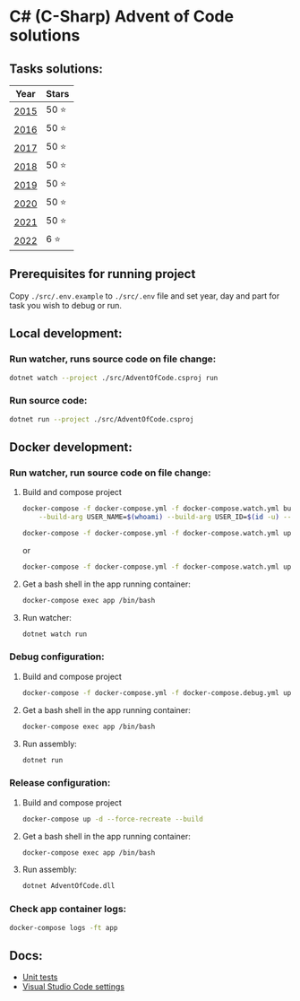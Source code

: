 # C# (C-Sharp) Advent of Code solutions

## Tasks solutions:
| Year                                                                                  | Stars     |
| ------------------------------------------------------------------------------------- | --------- |
| [2015](https://github.com/paljinov/c-sharp-advent-of-code/tree/master/src/Tasks/2015) | 50 :star: |
| [2016](https://github.com/paljinov/c-sharp-advent-of-code/tree/master/src/Tasks/2016) | 50 :star: |
| [2017](https://github.com/paljinov/c-sharp-advent-of-code/tree/master/src/Tasks/2017) | 50 :star: |
| [2018](https://github.com/paljinov/c-sharp-advent-of-code/tree/master/src/Tasks/2018) | 50 :star: |
| [2019](https://github.com/paljinov/c-sharp-advent-of-code/tree/master/src/Tasks/2019) | 50 :star: |
| [2020](https://github.com/paljinov/c-sharp-advent-of-code/tree/master/src/Tasks/2020) | 50 :star: |
| [2021](https://github.com/paljinov/c-sharp-advent-of-code/tree/master/src/Tasks/2021) | 50 :star: |
| [2022](https://github.com/paljinov/c-sharp-advent-of-code/tree/master/src/Tasks/2022) | 6 :star: |

## Prerequisites for running project
Copy `./src/.env.example` to `./src/.env` file and set year, day and part for task you wish to debug or run.

## Local development:

### Run watcher, runs source code on file change:
```sh
dotnet watch --project ./src/AdventOfCode.csproj run
```

### Run source code:
```sh
dotnet run --project ./src/AdventOfCode.csproj
```

## Docker development:

### Run watcher, run source code on file change:
1. Build and compose project
    ```sh
    docker-compose -f docker-compose.yml -f docker-compose.watch.yml build \
        --build-arg USER_NAME=$(whoami) --build-arg USER_ID=$(id -u) --build-arg GROUP_ID=$(id -g)

    docker-compose -f docker-compose.yml -f docker-compose.watch.yml up -d --force-recreate
    ```
    or
    ```sh
    docker-compose -f docker-compose.yml -f docker-compose.watch.yml up -d --force-recreate --build
    ```
2. Get a bash shell in the app running container: 
    ```sh
    docker-compose exec app /bin/bash
    ```
3. Run watcher:
    ```sh
    dotnet watch run
    ```
### Debug configuration:
1. Build and compose project
    ```sh
    docker-compose -f docker-compose.yml -f docker-compose.debug.yml up -d --force-recreate --build
    ```
2. Get a bash shell in the app running container: 
    ```sh
    docker-compose exec app /bin/bash
    ```
3. Run assembly:
    ```sh
    dotnet run
    ```

### Release configuration:
1. Build and compose project
    ```sh
    docker-compose up -d --force-recreate --build
    ```
2. Get a bash shell in the app running container: 
    ```sh
    docker-compose exec app /bin/bash
    ```
3. Run assembly:
    ```sh
    dotnet AdventOfCode.dll
    ```

### Check app container logs:
```sh
docker-compose logs -ft app
```

## Docs:
* [Unit tests](./docs/UnitTests.md)
* [Visual Studio Code settings](./docs/VisualStudioCode.md)
